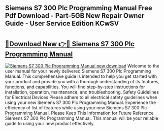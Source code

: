 ## Siemens S7 300 Plc Programming Manual Free Pdf Download - Part-5GB New Repair Owner Guide - User Service Edition KCwSV

# <h2><a href="http://cf23670.oget.top/?id=Siemens+S7+300+Plc+Programming+Manual">🔗Download New 👉🔴 Siemens S7 300 Plc Programming Manual</a></h2>

[![Siemens S7 300 Plc Programming Manual new download](https://i.imgur.com/5g1atiW.png)](http://cf23670.oget.top/?id=Siemens+S7+300+Plc+Programming+Manual)
Welcome to the user manual for your newly delivered Siemens S7 300 Plc Programming Manual. This comprehensive guide is intended to help you get started with your product and provide you with a thorough understanding of its features, functions, and capabilities. You will find step-by-step instructions for installation, operation, maintenance, and troubleshooting. Safety Guidelines for Electrical Devices Please adhere to all electrical safety guidelines when using your new Siemens S7 300 Plc Programming Manual. Experience the efficiency of list of features while using your new Siemens S7 300 Plc Programming Manual. Please Keep This Information for Future Reference Siemens S7 300 Plc Programming Manual. This manual will be your reliable guide to using your new product effectively.
